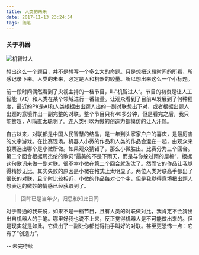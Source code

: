 ```yaml
---
title: 人类的未来
date: 2017-11-13 23:24:54
tags: 随笔
---
```


### 关于机器

<img src="http://qiniu.handsomequ.com/blog/20171115_jizhiguoren.png" alt="机智过人">

想出这么一个题目，并不是想写一个多么大的命题。只是想把这段时间的所看，所感记录下来。人类的未来，必定是人和机器的较量。所以想出来这么一个小标题。

前一段时间偶然看到了央视主持的一档节目，叫”机智过人“。节目的初衷是让人工智能（`AI`）和人类在某个领域进行一番较量。让观众看到了目前AI发展到了何种程度，最近的PK是AI和人类根据由出题人出的一副对联想出下对，或者根据出题人出题的意境作出一副完整的对联。整个节目只有40多分钟，但是看完之后，我只能赞叹，AI简直太聪明了。连人类引以为傲的创造力都模仿的让人汗颜。

自古以来，对联都是中国人民智慧的结晶，是一年到头家家户户的喜庆，是最厉害的文字游戏。在比赛现场。机器人小微的作品和人类的作品会混在一起，由观众来投票选出哪个是小微所做。如果观众猜错了，那么小微胜出。比赛分为三个回合。第二个回合根据周杰伦的歌词“最美的不是下雨天，而是与你躲过雨的屋檐”，根据这句歌词来做一副对联。很不幸小微在第二个回合就淘汰了。然而它的作品让我觉得精妙无比。其实失败的原因是小微在格式上太明显了。两位人类对联高手都出了很长的对联，且个时比较相近，小微的作品每对七个字，但是我觉得意境把出题人想表达的微妙的情感已经获取到了。
>  回眸已是当年少，归思和知此日同

对于普通的我来说，如果不是一档节目，且有人类的对联做对比，我肯定不会猜出出自机器人的手笔。哪里好我也说不上来，反正觉得机器人是不可能做出来的。但是现实就是如此，它做出了一副让你都觉得拍手叫好的对联。甚至更恐怖一点：它有了“创造力”。

-- 未完待续